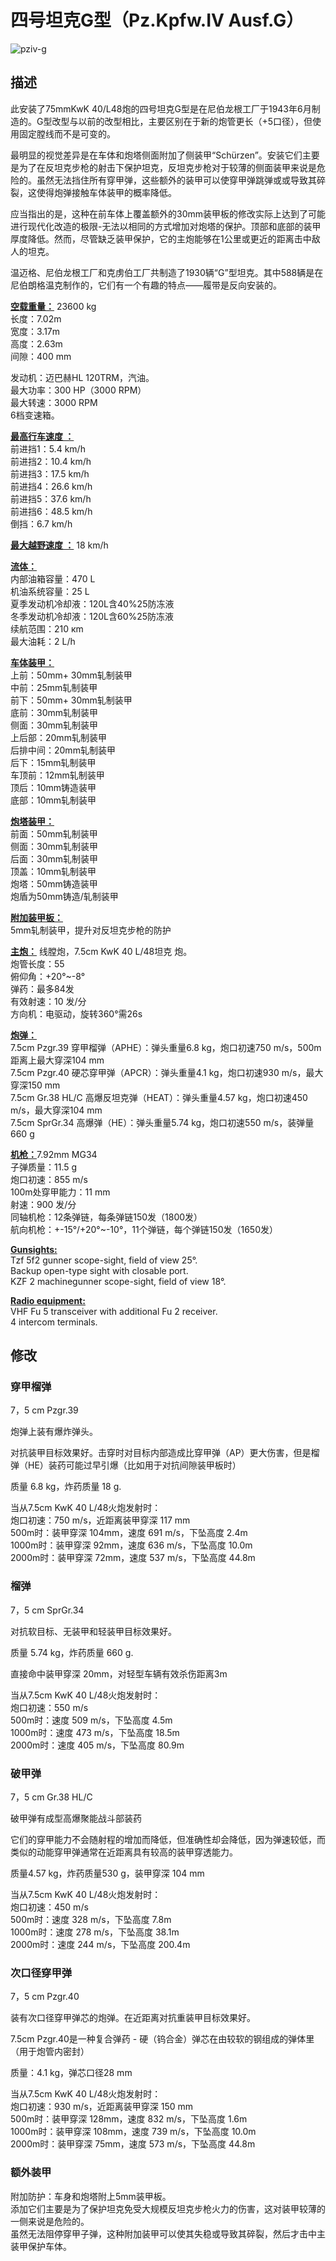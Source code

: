 # 四号坦克G型（Pz.Kpfw.IV Ausf.G）  
  
![pziv-g](../images/pziv-g.png)  
  
## 描述  
  
此安装了75mmKwK 40/L48炮的四号坦克G型是在尼伯龙根工厂于1943年6月制造的。G型改型与以前的改型相比，主要区别在于新的炮管更长（+5口径），但使用固定膛线而不是可变的。  
  
最明显的视觉差异是在车体和炮塔侧面附加了侧装甲“Schürzen”。安装它们主要是为了在反坦克步枪的射击下保护坦克，反坦克步枪对于较薄的侧面装甲来说是危险的。虽然无法挡住所有穿甲弹，这些额外的装甲可以使穿甲弹跳弹或或导致其碎裂，这使得炮弹接触车体装甲的概率降低。  
  
应当指出的是，这种在前车体上覆盖额外的30mm装甲板的修改实际上达到了可能进行现代化改造的极限-无法以相同的方式增加对炮塔的保护。顶部和底部的装甲厚度降低。然而，尽管缺乏装甲保护，它的主炮能够在1公里或更近的距离击中敌人的坦克。  
  
温迈格、尼伯龙根工厂和克虏伯工厂共制造了1930辆“G”型坦克。其中588辆是在尼伯朗格温克制作的，它们有一个有趣的特点——履带是反向安装的。  
  
<b><u>空载重量：</u></b> 23600 kg  
长度：7.02m  
宽度：3.17m  
高度：2.63m  
间隙：400 mm  
  
发动机：迈巴赫HL 120TRM，汽油。  
最大功率：300 HP（3000 RPM）  
最大转速：3000 RPM  
6档变速箱。  
  
<b><u>最高行车速度 ：</u></b>  
前进挡1：5.4 km/h  
前进挡2：10.4 km/h  
前进挡3：17.5 km/h  
前进挡4：26.6 km/h  
前进挡5：37.6 km/h  
前进挡6：48.5 km/h  
倒挡：6.7 km/h  
  
<b><u>最大越野速度 ：</u></b> 18 km/h  
  
<b><u>流体：</u></b>  
内部油箱容量：470 L  
机油系统容量：25 L  
夏季发动机冷却液：120L含40%25防冻液  
冬季发动机冷却液：120L含60%25防冻液  
续航范围：210 кm  
最大油耗：2 L/h  
  
<b><u>车体装甲：</u></b>  
上前：50mm+ 30mm轧制装甲  
中前：25mm轧制装甲  
前下：50mm+ 30mm轧制装甲  
底前：30mm轧制装甲  
侧面：30mm轧制装甲  
上后部：20mm轧制装甲  
后排中间：20mm轧制装甲  
后下：15mm轧制装甲  
车顶前：12mm轧制装甲  
顶后：10mm铸造装甲  
底部：10mm轧制装甲  
  
<b><u>炮塔装甲：</u></b>  
前面：50mm轧制装甲  
侧面：30mm轧制装甲  
后面：30mm轧制装甲  
顶盖：10mm轧制装甲  
炮塔：50mm铸造装甲  
炮盾为50mm铸造/轧制装甲  
  
<b><u>附加装甲板：</u></b>  
5mm轧制装甲，提升对反坦克步枪的防护  
  
<b><u>主炮：</u></b> 线膛炮，7.5cm KwK 40 L/48坦克 炮。  
炮管长度：55  
俯仰角：+20°~-8°  
弹药：最多84发  
有效射速：10 发/分  
方向机：电驱动，旋转360°需26s  
  
<b><u>炮弹：</u></b>  
7.5cm Pzgr.39 穿甲榴弹（APHE）：弹头重量6.8 kg，炮口初速750 m/s，500m距离上最大穿深104 mm  
7.5cm Pzgr.40 硬芯穿甲弹（APCR）：弹头重量4.1 kg，炮口初速930 m/s，最大穿深150 mm  
7.5cm Gr.38 HL/С 高爆反坦克弹（HEAT）：弹头重量4.57 kg，炮口初速450 m/s，最大穿深104 mm  
7.5cm SprGr.34 高爆弹（HE）：弹头重量5.74 kg，炮口初速550 m/s，装弹量660 g  
  
<b><u>机枪：</u></b>7.92mm MG34  
子弹质量：11.5 g  
炮口初速：855 m/s  
100m处穿甲能力：11 mm  
射速：900 发/分  
同轴机枪：12条弹链，每条弹链150发（1800发）  
航向机枪：+-15°/+20°~-10°，11个弹链，每个弹链150发（1650发）  
  
<b><u>Gunsights:</u></b>  
Tzf 5f2 gunner scope-sight, field of view 25°.  
Backup open-type sight with closable port.  
KZF 2 machinegunner scope-sight, field of view 18°.  
  
<b><u>Radio equipment:</u></b>  
VHF Fu 5 transceiver with additional Fu 2 receiver.  
4 intercom terminals.  
  
  
## 修改  
  
  
### 穿甲榴弹  
  
7，5 cm Pzgr.39  
  
炮弹上装有爆炸弹头。  
  
对抗装甲目标效果好。击穿时对目标内部造成比穿甲弹（AP）更大伤害，但是榴弹（HE）装药可能过早引爆（比如用于对抗间隙装甲板时）  
  
质量 6.8 kg，炸药质量 18 g.  
  
当从7.5cm KwK 40 L/48火炮发射时：  
炮口初速：750 m/s，近距离装甲穿深 117 mm  
500m时：装甲穿深 104mm，速度 691 m/s，下坠高度 2.4m  
1000m时：装甲穿深 92mm，速度 636 m/s，下坠高度 10.0m  
2000m时：装甲穿深 72mm，速度 537 m/s，下坠高度 44.8m  
  
### 榴弹  
  
7，5 cm SprGr.34  
  
对抗软目标、无装甲和轻装甲目标效果好。  
  
质量 5.74 kg，炸药质量 660 g.  
  
直接命中装甲穿深 20mm，对轻型车辆有效杀伤距离3m  
  
当从7.5cm KwK 40 L/48火炮发射时：  
炮口初速：550 m/s  
500m时：速度 509 m/s，下坠高度 4.5m  
1000m时：速度 473 m/s，下坠高度 18.5m  
2000m时：速度 405 m/s，下坠高度 80.9m  ﻿
  
### 破甲弹  
  
7，5 cm Gr.38 HL/С  
  
破甲弹有成型高爆聚能战斗部装药  
  
它们的穿甲能力不会随射程的增加而降低，但准确性却会降低，因为弹速较低，而类似的动能穿甲弹通常在近距离具有较高的装甲穿透能力。  
  
质量4.57 kg，炸药质量530 g，装甲穿深 104 mm  
  
当从7.5cm KwK 40 L/48火炮发射时：  
炮口初速：450 m/s  
500m时：速度 328 m/s，下坠高度 7.8m  
1000m时：速度 278 m/s，下坠高度 38.1m  
2000m时：速度 244 m/s，下坠高度 200.4m  ﻿
  
### 次口径穿甲弹  
  
7，5 cm Pzgr.40  
  
装有次口径穿甲弹芯的炮弹。在近距离对抗重装甲目标效果好。  
  
7.5cm Pzgr.40是一种复合弹药 - 硬（钨合金）弹芯在由较软的钢组成的弹体里（用于炮管内密封）  
  
质量：4.1 kg，弹芯口径28 mm  
  
当从7.5cm KwK 40 L/48火炮发射时：  
炮口初速：930 m/s，近距离装甲穿深 150 mm  
500m时：装甲穿深 128mm，速度 832 m/s，下坠高度 1.6m  
1000m时：装甲穿深 108mm，速度 739 m/s，下坠高度 10.0m  
2000m时：装甲穿深 75mm，速度 573 m/s，下坠高度 44.8m  
  
### 额外装甲  
  
附加防护：车身和炮塔附上5mm装甲板。  
添加它们主要是为了保护坦克免受大规模反坦克步枪火力的伤害，这对装甲较薄的一侧来说是危险的。  
虽然无法阻停穿甲子弹，这种附加装甲可以使其失稳或导致其碎裂，然后才击中主装甲保护车体。  
